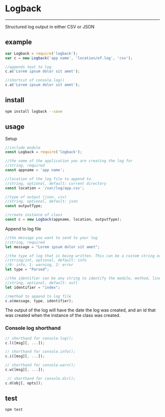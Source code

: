 # Logback
------
Structured log output in either CSV or JSON

## example

```js
var Logback = require('logback');
var c = new Logback('app name', 'location/of.log', 'csv');

//appends text to log
c.a('Lorem ipsum dolor sit amet');

//shortcut of console.log()
c.a('Lorem ipsum dolor sit amet');
```

## install

```bash
npm install logback --save
```

## usage

Setup
```js
//include module
const Logback = require('logback');

//the name of the application you are creating the log for
//string, required
const appname = 'app name';

//location of the log file to append to.
//string, optional, default: current directory
const location = '/var/log/app.csv';

//type of output (json, csv)
//string, optional, default: json
const outputType;

//create instance of class
const c = new Logback(appname, location, outputType);

```

Append to log file
```js
//the message you want to send to your log
//string, required
let message = "Lorem ipsum dolor sit amet";

//the type of log that is being written. This can be a custom string or an int
//string/int, optional, default: info
//0: info, 1: warning, 2: error
let type = "Parsed";

//the identifier can be any string to identify the module, method, line or function
//string, optional, default: null
let identifier = "index";

//method to append to log file
c.a(message, type, identifier);
```
The output of the log will have the date the log was created, and an id that was created when the instance of the class was created.


### Console log shorthand
```js
// shorthand for console.log();
c.l([msg][, ...]);

// shorthand for console.info();
c.i([msg][, ...]);

// shorthand for console.warn();
c.w([msg][, ...]);

 // shorthand for console.dir();
c.d(obj[, opts]);
```

## test

```bash
npm test
```